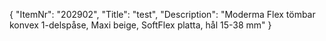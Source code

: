 {
  "ItemNr": "202902",
  "Title": "test",
  "Description": "Moderma Flex tömbar konvex 1-delspåse, Maxi beige, SoftFlex platta, hål 15-38 mm"
}